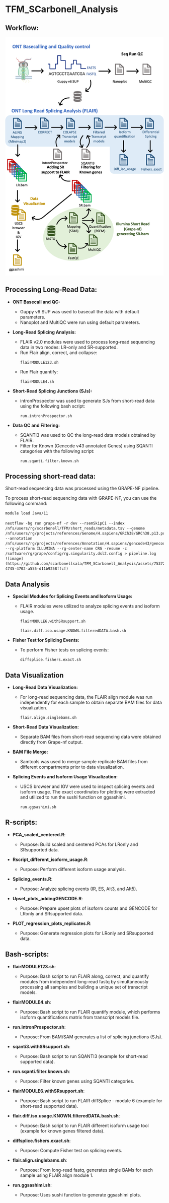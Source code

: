 # TFM_SCarbonell_Analysis

## Workflow:

![Workflow](workflow.png)

## Processing Long-Read Data:

- **ONT Basecall and QC:**
  - Guppy v6 SUP was used to basecall the data with default parameters.
  - Nanoplot and MultiQC were run using default parameters.

- **Long-Read Splicing Analysis:**
  - FLAIR v2.0 modules were used to process long-read sequencing data in two modes: LR-only and SR-supported.
  - Run Flair align, correct, and collapse:
    ```
    flairMODULE123.sh
    ```
  - Run Flair quantify:
    ```
    flairMODULE4.sh
    ```

- **Short-Read Splicing Junctions (SJs):**
  - intronProspector was used to generate SJs from short-read data using the following bash script:
    ```
    run.intronProspector.sh
    ```

- **Data QC and Filtering:**
  - SQANTI3 was used to QC the long-read data models obtained by FLAIR.
  - Filter for Known (Gencode v43 annotated Genes) using SQANTI categories with the following script:
    ```
    run.sqanti.filter.known.sh
    ```

## Processing short-read data:

Short-read sequencing data was processed using the GRAPE-NF pipeline.

To process short-read sequencing data with GRAPE-NF, you can use the following command:

```
module load Java/11

nextflow -bg run grape-nf -r dev --rsemSkipCi --index /nfs/users/rg/scarbonell/TFM/short_reads/metadata.tsv --genome /nfs/users/rg/projects/references/Genome/H.sapiens/GRCh38/GRCh38.p13.primary_assembly.genome.fa.gz --annotation /nfs/users/rg/projects/references/Annotation/H.sapiens/gencode43/gencode.v43.primary_assembly.annotation.gtf.gz --rg-platform ILLUMINA --rg-center-name CRG -resume -c /software/rg/grape/config/rg.singularity.dsl2.config > pipeline.log
![image](https://github.com/scarbonellsala/TFM_SCarbonell_Analysis/assets/75372182/7b347584-4745-4702-a555-d11b9258ffcf)
```

## Data Analysis

- **Special Modules for Splicing Events and Isoform Usage:**
  - FLAIR modules were utilized to analyze splicing events and isoform usage.

    ```
    flairMODULE6.withSRsupport.sh
    ```

    ```
    flair.diff.iso.usage.KNOWN.filteredDATA.bash.sh
    ```

- **Fisher Test for Splicing Events:**
  - To perform Fisher tests on splicing events:

    ```
    diffsplice.fishers.exact.sh
    ```

## Data Visualization

- **Long-Read Data Visualization:**
  - For long-read sequencing data, the FLAIR align module was run independently for each sample to obtain separate BAM files for data visualization.

    ```
    flair.align.singlebams.sh
    ```

- **Short-Read Data Visualization:**
  - Separate BAM files from short-read sequencing data were obtained directly from Grape-nf output.

- **BAM File Merge:**
  - Samtools was used to merge sample replicate BAM files from different compartments prior to data visualization.

- **Splicing Events and Isoform Usage Visualization:**
  - USCS browser and IGV were used to inspect splicing events and isoform usage. The exact coordinates for plotting were extracted and utilized to run the sushi function on ggsashimi.

    ```
    run.ggsashimi.sh
    ```

## R-scripts:

- **PCA_scaled_centered.R**:
  - Purpose: Build scaled and centered PCAs for LRonly and SRsupported data.

- **Rscript_different_isoform_usage.R**:
  - Purpose: Perform different isoform usage analysis.

- **Splicing_events.R**:
  - Purpose: Analyze splicing events (IR, ES, Alt3, and Alt5).

- **Upset_plots_addingGENCODE.R**:
  - Purpose: Prepare upset plots of isoform counts and GENCODE for LRonly and SRsupported data.

- **PLOT_regression_plots_replicates.R**:
  - Purpose: Generate regression plots for LRonly and SRsupported data.

## Bash-scripts:

- **flairMODULE123.sh**:
  - Purpose: Bash script to run FLAIR along, correct, and quantify modules from independent long-read fastq by simultaneously processing all samples and building a unique set of transcript models.

- **flairMODULE4.sh**:
  - Purpose: Bash script to run FLAIR quantify module, which performs isoform quantifications matrix from transcript models file.

- **run.intronProspector.sh**:
  - Purpose: From BAM/SAM generates a list of splicing junctions (SJs).

- **sqanti3.withSRsupport.sh**:
  - Purpose: Bash script to run SQANTI3 (example for short-read supported data).

- **run.sqanti.filter.known.sh**:
  - Purpose: Filter known genes using SQANTI categories.

- **flairMODULE6.withSRsupport.sh**:
  - Purpose: Bash script to run FLAIR diffSplice - module 6 (example for short-read supported data).

- **flair.diff.iso.usage.KNOWN.filteredDATA.bash.sh**:
  - Purpose: Bash script to run FLAIR different isoform usage tool (example for known genes filtered data).

- **diffsplice.fishers.exact.sh**:
  - Purpose: Compute Fisher test on splicing events.

- **flair.align.singlebams.sh**:
  - Purpose: From long-read fastq, generates single BAMs for each sample using FLAIR align module 1.

- **run.ggsashimi.sh**:
  - Purpose: Uses sushi function to generate ggsashimi plots.
